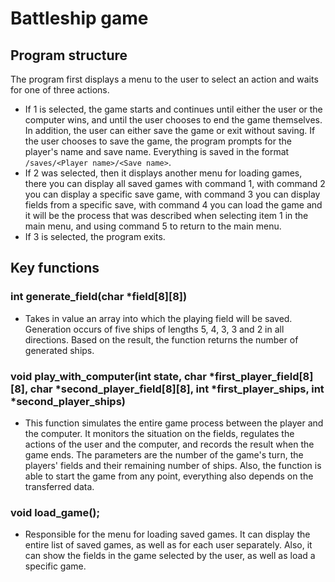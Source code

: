 # Battleship game


## Program structure

The program first displays a menu to the user to select an action and waits for one of three actions.
- If 1 is selected, the game starts and continues until either the user or the computer wins, and until the user chooses to end the game themselves. In addition, the user can either save the game or exit without saving. If the user chooses to save the game, the program prompts for the player's name and save name. Everything is saved in the format ```/saves/<Player name>/<Save name>```.
- If 2 was selected, then it displays another menu for loading games, there you can display all saved games with command 1, with command 2 you can display a specific save game, with command 3 you can display fields from a specific save, with command 4 you can load the game and it will be the process that was described when selecting item 1 in the main menu, and using command 5 to return to the main menu.
- If 3 is selected, the program exits.

## Key functions

### int generate_field(char *field[8][8])
- Takes in value an array into which the playing field will be saved. Generation occurs of five ships of lengths 5, 4, 3, 3 and 2 in all directions. Based on the result, the function returns the number of generated ships.


### void play_with_computer(int state, char *first_player_field[8][8], char *second_player_field[8][8], int *first_player_ships, int *second_player_ships)
- This function simulates the entire game process between the player and the computer. It monitors the situation on the fields, regulates the actions of the user and the computer, and records the result when the game ends. The parameters are the number of the game's turn, the players' fields and their remaining number of ships. Also, the function is able to start the game from any point, everything also depends on the transferred data.


### void load_game();
- Responsible for the menu for loading saved games. It can display the entire list of saved games, as well as for each user separately. Also, it can show the fields in the game selected by the user, as well as load a specific game.